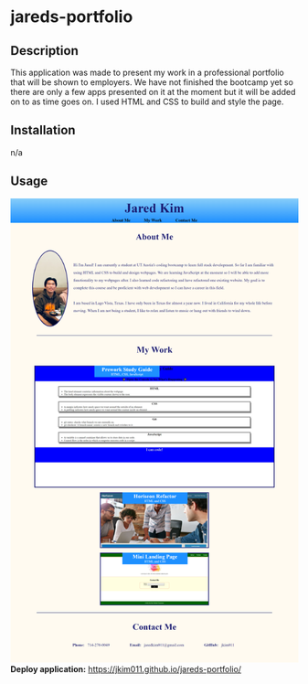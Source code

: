 # jareds-portfolio

## Description

This application was made to present my work in a professional portfolio that will be shown to employers. We have not finished the bootcamp yet so there are only a few apps presented on it at the moment but it will be added on to as time goes on. I used HTML and CSS to build and style the page.

## Installation

n/a

## Usage
![](assets/jareds-portfolio.png) <br>
**Deploy application:** https://jkim011.github.io/jareds-portfolio/
